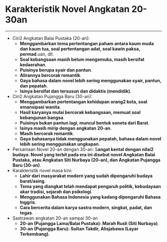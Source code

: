# Karakteristik Novel Angkatan 20-30an
---

- Ciri2 Angkatan Balai Pustaka (20-an):
  - **Menggambarkan tema pertentangan paham antara kaum muda dan kaum tua, soal pertentangan adat, soal kawin paksa, permad**.uan, dll.
  - **Soal kebangsaan masih belum mengemuka, masih bersifat kedaerahan**.
  - **Puisinya berupa syair dan pantun**.
  - **Alirannya bercorak romantik**.
  - **Gaya bahasa dalam novel lebih sering menggunakan syair, pantun, dan pepatah**.
  - **Isinya bersifat dan tersusun dan didaktis (mendidik)**.
- Ciri2 Angkatan Pujangga Baru (30-an):
  - **Menggambarkan pertentangan kehidupan orang2 kota, soal emansipasi wanita**.
  - **Hasil karyanya mulai bercorak kebangsaan, memuat soal kebangunan bangsa**.
  - **Puisinya bukan pantun lagi, muncul bentuk soneta dari Barat**.
  - **Isinya masih mirip dengan angkatan 20-an**.
  - **Masih bercorak romantik**.
  - **Gaya bahasanya tidak menggunakan pepatah, bahasa dalam novel lebih sering menggunakan ungkapan**.
- Persamaan Novel 20-an dengan 30-an: S**angat kental dengan nilai2 budaya. Novel yang terbit pada era ini disebut novel Angkatan Balai Pustaka, atau Angkatan Siti Nurbaya (20-an), dan Angkatan Pujangga Baru (30-an)**.
- Karakteristik novel masa kini:
  - **Lahir dari masyarakat modern yang sudah dipengaruhi budaya barat/asing**.
  - **Tema yang diangkat telah mendapat pengaruh politik, kebudayaan akar tradisi, sejarah dan psikologi**.
  - **Menggunakan Bahasa Indonesia yang kadang dipengaruhi Bahasa Inggris**.
  - **Cara bercerita dalam karya sastra modern, singkat, padat, dan tegas**.
- Sastrawan angkatan 20-an sampai 30-an
  - **20-an (Pujangga Lama/Balai Pustaka): Marah Rusli (Siti Nurbaya)**.
  - **30-an (Pujangga Baru): Sultan Takdir, Alisjabawa (Layar Terkembang)**.